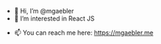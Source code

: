 - 👋 Hi, I’m @mgaebler
- 👀 I’m interested in React JS
<!-- - 🌱 I’m currently learning ... -->
<!-- - 💞️ I’m looking to collaborate on ... -->
- 📫 You can reach me here: https://mgaebler.me

<!---
mgaebler/mgaebler is a ✨ special ✨ repository because its `README.md` (this file) appears on your GitHub profile.
You can click the Preview link to take a look at your changes.
--->
